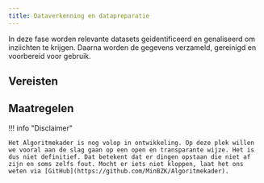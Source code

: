 ```yaml
--- 
title: Dataverkenning en datapreparatie
---
```


In deze fase worden relevante datasets geidentificeerd en genaliseerd om inziichten te krijgen. Daarna worden de gegevens verzameld, gereinigd en voorbereid voor gebruik.

## Vereisten

<!-- list_vereisten levenscyclus/dataverkenning-en-datapreparatie -->

## Maatregelen

<!-- list_maatregelen levenscyclus/dataverkenning-en-datapreparatie -->

!!! info "Disclaimer"

    Het Algoritmekader is nog volop in ontwikkeling. Op deze plek willen we vooral aan de slag gaan op een open en transparante wijze. Het is dus niet definitief. Dat betekent dat er dingen opstaan die niet af zijn en soms zelfs fout. Mocht er iets niet kloppen, laat het ons weten via [GitHub](https://github.com/MinBZK/Algoritmekader).
